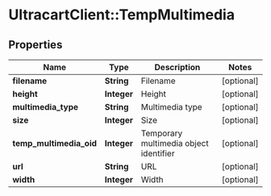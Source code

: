 # UltracartClient::TempMultimedia

## Properties
Name | Type | Description | Notes
------------ | ------------- | ------------- | -------------
**filename** | **String** | Filename | [optional] 
**height** | **Integer** | Height | [optional] 
**multimedia_type** | **String** | Multimedia type | [optional] 
**size** | **Integer** | Size | [optional] 
**temp_multimedia_oid** | **Integer** | Temporary multimedia object identifier | [optional] 
**url** | **String** | URL | [optional] 
**width** | **Integer** | Width | [optional] 


